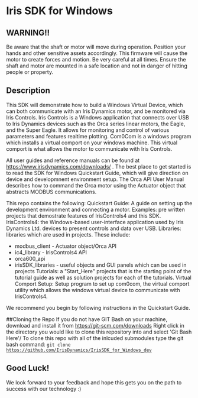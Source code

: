 # Iris SDK for Windows
## WARNING!! 
Be aware that the shaft or motor will move during operation. Position your hands and other sensitive assets accordingly. 
This firmware will cause the motor to create forces and motion. Be very careful at all times. Ensure the shaft and motor are mounted in a safe location and not in danger of hitting people or property.

## Description
This SDK will demonstrate how to build a Windows Virtual Device, which can both communicate with an Iris Dynamics motor, and be monitored via Iris Controls.
Iris Controls is a Windows application that connects over USB to Iris Dynamics devices such as the Orca series linear motors, the Eagle, and the Super Eagle.
It allows for monitoring and control of various parameters and features realtime plotting. 
Com0Com is a windows program which installs a virtual comport on your windows machine. This virtual comport is what allows the motor to communicate with Iris Controls. 

All user guides and reference manuals can be found at https://www.irisdynamics.com/downloads/ . 
The best place to get started is to read the SDK for Windows Quickstart Guide, which will give direction on device and developmnent environment setup. 
The Orca API User Manual describes how to command the Orca motor using the Actuator object that abstracts MODBUS communications.

This repo contains the following:
Quickstart Guide: A guide on setting up the development environment and connecting a motor. 
Examples: pre written projects that demostrate features of IrisControls4 and this SDK.
IrisControls4: the Windows-based user-interface application used by Iris Dynamics Ltd. devices to present controls and data over USB. 
Libraries: libraries which are used in projects. These include: 
* modbus_client - Actuator object/Orca API
* ic4_library - IrisControls4 API
* orca600_api
* irisSDK_libraries - useful objects and GUI panels which can be used in projects
Tutorials: a "Start_Here" projects that is the starting point of the tutorial guide as well as solution projects for each of the tutorials. 
Virtual Comport Setup: Setup program to set up com0com, the virtual comport utility which allows the windows virtual device to communicate with IrisControls4. 

We recommend you begin by following instructions in the Quickstart Guide. 

##Cloning the Repo 
If you do not have GIT Bash on your machine, download and install it from https://git-scm.com/downloads 
Right click in the directory you would like to clone this repository into and select 'Git Bash Here'/ 
To clone this repo with all of the inlcuded submodules type the git bash command: 
<code>git clone https://github.com/IrisDynamics/IrisSDK_for_Windows_dev</code>


## Good Luck!
We look forward to your feedback and hope this gets you on the path to success with our technology :)
